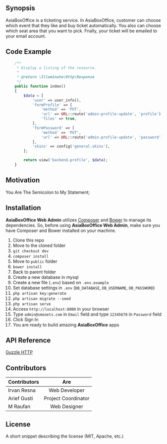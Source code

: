 ## Synopsis

AsiaBoxOffice is a ticketing service. In AsiaBoxOffice, customer can choose which event that they like and buy ticket automatically. You also can choose which seat area that you want to pick. Fnally, your
ticket will be emailed to your email account.

## Code Example
```php
    /**
     * Display a listing of the resource.
     *
     * @return \Illuminate\Http\Response
     */
    public function index()
    {
        $data = [
            'user' => user_info(),
            'formProfile' => [
                'method' => 'PUT',
                'url' => URL::route('admin-profile-update', 'profile'),
                'files' => true,
            ],
            'formPassword' => [
                'method' => 'PUT',
                'url' => URL::route('admin-profile-update', 'password'),
            ],
            'skins' => config('general.skins'),
        ];

        return view('backend.profile', $data);
    }
```
## Motivation

You Are The Semicolon to My Statement;

## Installation

**AsiaBoxOffice Web Admin** utilizes [Composer](https://getcomposer.org/) and [Bower](http://bower.io/) to manage its dependencies. So, before using **AsiaBoxOffice Web Admin**, make sure you have Composer and Bower installed on your machine.

1. Clone this repo
2. Move to the cloned folder
3. `git checkout dev`
4. `composer install`
5. Move to `public` folder
6. `bower install`
7. Back to parent folder
8. Create a new database in mysql
9. Create a new file (`.env`) based on `.env.example`
10. Set database settings in `.env` (`DB_DATABASE`, `DB_USERNAME`, `DB_PASSWORD`)
11. `php artisan key:generate`
12. `php artisan migrate --seed`
13. `php artisan serve`
14. Access `http://localhost:8000` in your browser
15. Type `admin@smooets.com` in `Email` field and type `12345678` in `Password` field
16. Click Sign In
17. You are ready to build amazing **AsiaBoxOffice** apps



## API Reference
[Guzzle HTTP](https://github.com/guzzle/guzzle "Guzzle HTTP")


## Contributors
| Contributors     | Are                |
| ---------------- |:------------------:|
| Irvan Resna      | Web Developer      |
| Arief Gusti      | Project Coordinator|
| M Raufan         | Web Designer       |

## License

A short snippet describing the license (MIT, Apache, etc.)
